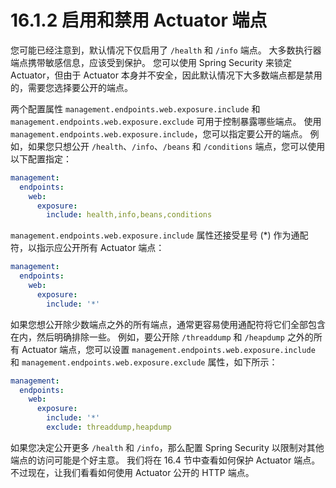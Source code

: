 # 16.1.2 启用和禁用 Actuator 端点

您可能已经注意到，默认情况下仅启用了 `/health` 和 `/info` 端点。 大多数执行器端点携带敏感信息，应该受到保护。 您可以使用 Spring Security 来锁定 Actuator，但由于 Actuator 本身并不安全，因此默认情况下大多数端点都是禁用的，需要您选择要公开的端点。

两个配置属性 `management.endpoints.web.exposure.include` 和 `management.endpoints.web.exposure.exclude` 可用于控制暴露哪些端点。 使用 `management.endpoints.web.exposure.include`，您可以指定要公开的端点。 例如，如果您只想公开 `/health`、`/info`、`/beans` 和 `/conditions` 端点，您可以使用以下配置指定：

```yaml
management:
  endpoints:
    web:
      exposure:
        include: health,info,beans,conditions
```

`management.endpoints.web.exposure.include` 属性还接受星号 \(\*\) 作为通配符，以指示应公开所有 Actuator 端点：

```yaml
management:
  endpoints:
    web:
      exposure:
        include: '*'
```

如果您想公开除少数端点之外的所有端点，通常更容易使用通配符将它们全部包含在内，然后明确排除一些。 例如，要公开除 `/threaddump` 和 `/heapdump` 之外的所有 Actuator 端点，您可以设置 `management.endpoints.web.exposure.include` 和 `management.endpoints.web.exposure.exclude` 属性，如下所示：

```yaml
management:
  endpoints:
    web:
      exposure:
        include: '*'
        exclude: threaddump,heapdump
```

如果您决定公开更多 `/health` 和 `/info`，那么配置 Spring Security 以限制对其他端点的访问可能是个好主意。 我们将在 16.4 节中查看如何保护 Actuator 端点。 不过现在，让我们看看如何使用 Actuator 公开的 HTTP 端点。

